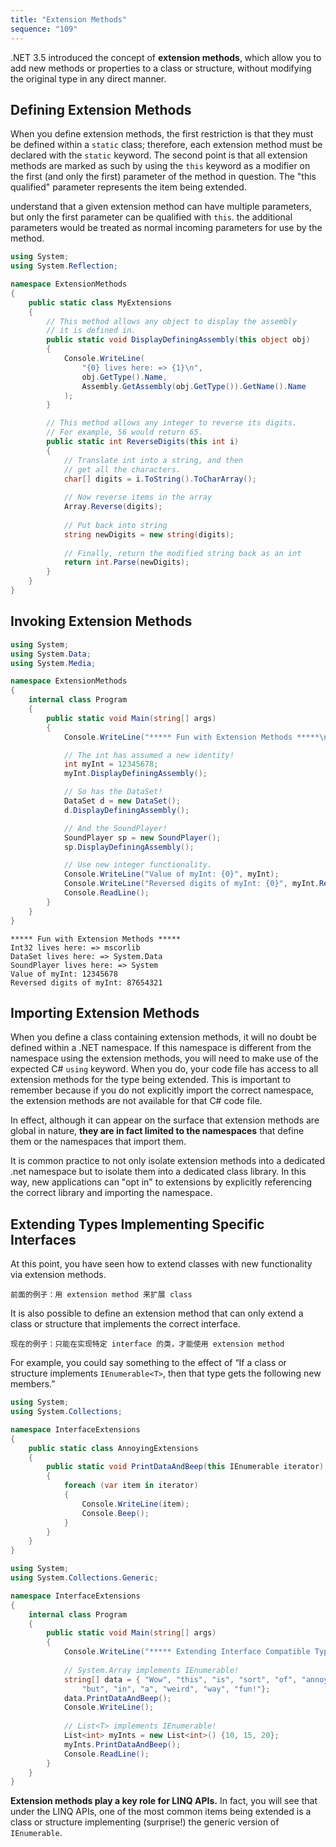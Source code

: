 ```yaml
---
title: "Extension Methods"
sequence: "109"
---
```


.NET 3.5 introduced the concept of **extension methods**,
which allow you to add new methods or properties to a class or structure,
without modifying the original type in any direct manner.

## Defining Extension Methods

When you define extension methods,
the first restriction is that they must be defined within a `static` class;
therefore, each extension method must be declared with the `static` keyword.
The second point is that all extension methods are marked as such
by using the `this` keyword as a modifier on the first (and only the first) parameter of the method in question.
The "this qualified" parameter represents the item being extended.

understand that a given extension method can have multiple parameters,
but only the first parameter can be qualified with `this`.
the additional parameters would be treated as normal incoming parameters for use by the method.

```csharp
using System;
using System.Reflection;

namespace ExtensionMethods
{
    public static class MyExtensions
    {
        // This method allows any object to display the assembly
        // it is defined in.
        public static void DisplayDefiningAssembly(this object obj)
        {
            Console.WriteLine(
                "{0} lives here: => {1}\n",
                obj.GetType().Name,
                Assembly.GetAssembly(obj.GetType()).GetName().Name
            );
        }

        // This method allows any integer to reverse its digits.
        // For example, 56 would return 65.
        public static int ReverseDigits(this int i)
        {
            // Translate int into a string, and then
            // get all the characters.
            char[] digits = i.ToString().ToCharArray();
            
            // Now reverse items in the array
            Array.Reverse(digits);
            
            // Put back into string
            string newDigits = new string(digits);
            
            // Finally, return the modified string back as an int
            return int.Parse(newDigits);
        }
    }
}
```

## Invoking Extension Methods

```csharp
using System;
using System.Data;
using System.Media;

namespace ExtensionMethods
{
    internal class Program
    {
        public static void Main(string[] args)
        {
            Console.WriteLine("***** Fun with Extension Methods *****\n");

            // The int has assumed a new identity!
            int myInt = 12345678;
            myInt.DisplayDefiningAssembly();

            // So has the DataSet!
            DataSet d = new DataSet();
            d.DisplayDefiningAssembly();

            // And the SoundPlayer!
            SoundPlayer sp = new SoundPlayer();
            sp.DisplayDefiningAssembly();

            // Use new integer functionality.
            Console.WriteLine("Value of myInt: {0}", myInt);
            Console.WriteLine("Reversed digits of myInt: {0}", myInt.ReverseDigits());
            Console.ReadLine();
        }
    }
}
```

```text
***** Fun with Extension Methods *****
Int32 lives here: => mscorlib
DataSet lives here: => System.Data
SoundPlayer lives here: => System
Value of myInt: 12345678
Reversed digits of myInt: 87654321
```

## Importing Extension Methods

When you define a class containing extension methods, it will no doubt be defined within a .NET namespace.
If this namespace is different from the namespace using the extension methods,
you will need to make use of the expected C# `using` keyword.
When you do, your code file has access to all extension methods for the type being extended.
This is important to remember because if you do not explicitly import the correct namespace,
the extension methods are not available for that C# code file.

In effect, although it can appear on the surface that extension methods are global in nature,
**they are in fact limited to the namespaces** that define them or the namespaces that import them.

It is common practice to not only isolate extension methods into a dedicated .net namespace
but to isolate them into a dedicated class library.
In this way, new applications can "opt in" to extensions
by explicitly referencing the correct library and importing the namespace.

## Extending Types Implementing Specific Interfaces

At this point, you have seen how to extend classes with new functionality via extension methods.

```text
前面的例子：用 extension method 来扩展 class
```

It is also possible to define an extension method
that can only extend a class or structure that implements the correct interface.

```text
现在的例子：只能在实现特定 interface 的类，才能使用 extension method
```

For example, you could say something to the effect of “If a class or structure implements `IEnumerable<T>`,
then that type gets the following new members.”

```csharp
using System;
using System.Collections;

namespace InterfaceExtensions
{
    public static class AnnoyingExtensions
    {
        public static void PrintDataAndBeep(this IEnumerable iterator)
        {
            foreach (var item in iterator)
            {
                Console.WriteLine(item);
                Console.Beep();
            }
        }
    }
}
```

```csharp
using System;
using System.Collections.Generic;

namespace InterfaceExtensions
{
    internal class Program
    {
        public static void Main(string[] args)
        {
            Console.WriteLine("***** Extending Interface Compatible Types *****\n");
            
            // System.Array implements IEnumerable!
            string[] data = { "Wow", "this", "is", "sort", "of", "annoying",
                "but", "in", "a", "weird", "way", "fun!"};
            data.PrintDataAndBeep();
            Console.WriteLine();
            
            // List<T> implements IEnumerable!
            List<int> myInts = new List<int>() {10, 15, 20};
            myInts.PrintDataAndBeep();
            Console.ReadLine();
        }
    }
}
```

**Extension methods play a key role for LINQ APIs.**
In fact, you will see that under the LINQ APIs,
one of the most common items being extended is a class or structure
implementing (surprise!) the generic version of `IEnumerable`.

